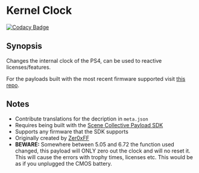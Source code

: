 Kernel Clock
===
[![Codacy Badge](https://app.codacy.com/project/badge/Grade/)](https://www.codacy.com/gh/Scene-Collective/ps4-kernel-clock/dashboard)

## Synopsis
Changes the internal clock of the PS4, can be used to reactive licenses/features.

For the payloads built with the most recent firmware supported visit [this repo].

## Notes
- Contribute translations for the decription in `meta.json`
- Requires being built with the [Scene Collective Payload SDK]
- Supports any firmware that the SDK supports
- Originally created by [Zer0xFF]
- **BEWARE:** Somewhere between 5.05 and 6.72 the function used changed, this payload will ONLY zero out the clock and will no reset it. This will cause the errors with trophy times, licenses etc. This would be as if you unplugged the CMOS battery.

[//]: #
  [Scene Collective Payload SDK]: <https://github.com/Scene-Collective/ps4-payload-sdk>
  [this repo]: <https://github.com/Scene-Collective/ps4-payload-repo>
  [Zer0xFF]: <https://github.com/Zer0xFF/reactPSPLUS>
